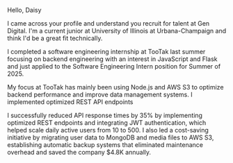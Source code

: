
Hello, Daisy

I came across your profile and understand you recruit for talent at Gen Digital. I'm a current junior at University of Illinois at Urbana-Champaign and think I'd be a great fit technically.

I completed a software engineering internship at TooTak last summer focusing on backend engineering with an interest in JavaScript and Flask and just applied to the Software Engineering Intern position for Summer of 2025.

My focus at TooTak has mainly been using Node.js and AWS S3 to optimize backend performance and improve data management systems. I implemented optimized REST API endpoints


I successfully reduced API response times by 35% by implementing optimized REST endpoints and integrating JWT authentication, which helped scale daily active users from 10 to 500. I also led a cost-saving initiative by migrating user data to MongoDB and media files to AWS S3, establishing automatic backup systems that eliminated maintenance overhead and saved the company $4.8K annually.